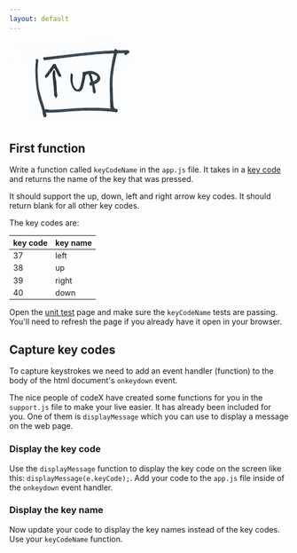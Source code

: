 ```yaml
---
layout: default
---
```


![](/img/first-function.jpg)

## First function

Write a function called `keyCodeName` in the `app.js` file.  It takes in a [key code](https://docs.webplatform.org/wiki/dom/KeyboardEvent/keyCode) and returns the name of the key that was pressed.

It should support the up, down, left and right arrow key codes. It should return blank for all other key codes.

The key codes are:

 key code   | key name
-----------|-----------
37         | left
38         | up
39         | right
40         | down            

Open the [unit test](http://localhost:8080/tests.html) page and make sure the `keyCodeName` tests are passing. You'll need to refresh the page if you already have it open in your browser.

## Capture key codes

To capture keystrokes we need to add an event handler (function) to the body of the html document's `onkeydown` event.

The nice people of codeX have created some functions for you in the `support.js` file to make your live easier. It has already been included for you. One of them is `displayMessage` which you can use to display a message on the web page.

### Display the key code

Use the `displayMessage` function to display the key code on the screen like this: `displayMessage(e.keyCode);`. Add your code to the `app.js` file inside of the `onkeydown` event handler.

### Display the key name

Now update your code to display the key names instead of the key codes. Use your `keyCodeName` function.
